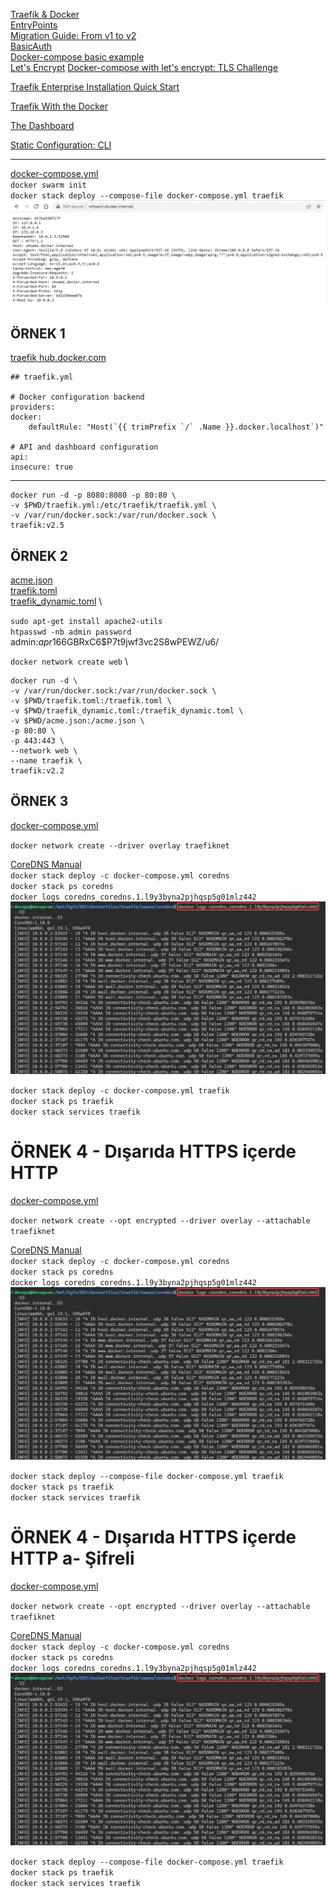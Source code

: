 [Traefik & Docker](https://doc.traefik.io/traefik/providers/docker/) \
[EntryPoints](https://doc.traefik.io/traefik/routing/entrypoints/) \
[Migration Guide: From v1 to v2](https://doc.traefik.io/traefik/migration/v1-to-v2/) \
[BasicAuth](https://doc.traefik.io/traefik/middlewares/http/basicauth/) \
[Docker-compose basic example](https://doc.traefik.io/traefik/user-guides/docker-compose/basic-example/) \
[Let's Encrypt](https://doc.traefik.io/traefik/https/acme/)
[Docker-compose with let's encrypt: TLS Challenge](https://doc.traefik.io/traefik/user-guides/docker-compose/acme-tls/)


[Traefik Enterprise Installation Quick Start](https://doc.traefik.io/traefik-enterprise/getting-started/)

[Traefik With the Docker](https://doc.traefik.io/traefik/getting-started/quick-start/)

[The Dashboard](https://doc.traefik.io/traefik/operations/dashboard/)

[Static Configuration: CLI](https://doc.traefik.io/traefik/reference/static-configuration/cli/)



<hr>

[docker-compose.yml](/docker-compose/traefik/docker-compose.yml) \
`docker swarm init` \
`docker stack deploy --compose-file docker-compose.yml traefik` \
![traefik](/img/docker_traefik_p01.png)


## ÖRNEK 1
[traefik hub.docker.com](https://hub.docker.com/_/traefik)

    ## traefik.yml

    # Docker configuration backend
    providers:
    docker:
        defaultRule: "Host(`{{ trimPrefix `/` .Name }}.docker.localhost`)"

    # API and dashboard configuration
    api:
    insecure: true

<hr>

    docker run -d -p 8080:8080 -p 80:80 \
    -v $PWD/traefik.yml:/etc/traefik/traefik.yml \
    -v /var/run/docker.sock:/var/run/docker.sock \
    traefik:v2.5

## ÖRNEK 2
[](https://www.digitalocean.com/community/tutorials/how-to-use-traefik-v2-as-a-reverse-proxy-for-docker-containers-on-ubuntu-20-04)
[acme.json](/docker-compose/traefik/daemon/acme.json) \
[traefik.toml](/docker-compose/traefik/daemon/traefik.toml) \
[traefik_dynamic.toml](/docker-compose/traefik/daemon/traefik_dynamic.toml) \

`sudo apt-get install apache2-utils` \
`htpasswd -nb admin password` \
admin:$apr1$66GBRxC6$P7t9jwf3vc2S8wPEWZ/u6/

`docker network create web` \

    docker run -d \
    -v /var/run/docker.sock:/var/run/docker.sock \
    -v $PWD/traefik.toml:/traefik.toml \
    -v $PWD/traefik_dynamic.toml:/traefik_dynamic.toml \
    -v $PWD/acme.json:/acme.json \
    -p 80:80 \
    -p 443:443 \
    --network web \
    --name traefik \
    traefik:v2.2

## ÖRNEK 3

[docker-compose.yml](/docker-compose/traefik/onswarm/traefik/docker-compose.yml)

`docker network create --driver overlay traefiknet` 

[CoreDNS Manual](https://coredns.io/manual/toc/#authoritative-serving-from-files) \
`docker stack deploy -c docker-compose.yml coredns` \
`docker stack ps coredns` \
`docker logs coredns_coredns.1.l9y3byna2pjhqsp5g01mlz442` \
![coredns](/img/docker_coredns_p01.png)

`docker stack deploy -c docker-compose.yml traefik` \
`docker stack ps traefik` \
`docker stack services traefik` 


# ÖRNEK 4 - Dışarıda HTTPS içerde HTTP

[docker-compose.yml](/docker-compose/traefik/onswarm/traefik/https/docker-compose.yml)

`docker network create --opt encrypted --driver overlay --attachable traefiknet` 

[CoreDNS Manual](https://coredns.io/manual/toc/#authoritative-serving-from-files) \
`docker stack deploy -c docker-compose.yml coredns` \
`docker stack ps coredns` \
`docker logs coredns_coredns.1.l9y3byna2pjhqsp5g01mlz442` \
![coredns](/img/docker_coredns_p01.png)

`docker stack deploy --compose-file docker-compose.yml traefik` \
`docker stack ps traefik` \
`docker stack services traefik` 


# ÖRNEK 4 - Dışarıda HTTPS içerde HTTP a- Şifreli

[docker-compose.yml](/docker-compose/traefik/onswarm/traefik/https-auth/docker-compose.yml)

`docker network create --opt encrypted --driver overlay --attachable traefiknet` 

[CoreDNS Manual](https://coredns.io/manual/toc/#authoritative-serving-from-files) \
`docker stack deploy -c docker-compose.yml coredns` \
`docker stack ps coredns` \
`docker logs coredns_coredns.1.l9y3byna2pjhqsp5g01mlz442` \
![coredns](/img/docker_coredns_p01.png)

`docker stack deploy --compose-file docker-compose.yml traefik` \
`docker stack ps traefik` \
`docker stack services traefik` 

